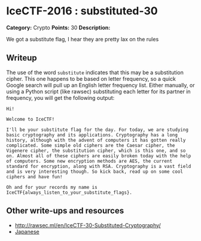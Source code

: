 # IceCTF-2016 : substituted-30

**Category:** Crypto
**Points:** 30
**Description:**

We got a substitute flag, I hear they are pretty lax on the rules

## Writeup

The use of the word `substitute` indicates that this may be a substitution cipher. This one happens to be based on letter frequency, so a quick Google search will pull up an English letter frequency list. Either manually, or using a Python script (like rawsec) substituting each letter for its partner in frequency, you will get the following output:

```
Hi!

Welcome to IceCTF!

I'll be your substitute flag for the day. For today, we are studying basic cryptography and its applications. Cryptography has a long history, although with the advent of computers it has gotten really complicated. Some simple old ciphers are the Caesar cipher, the Vigenere cipher, the substitution cipher, which is this one, and so on. Almost all of these ciphers are easily broken today with the help of computers. Some new encryption methods are AES, the current standard for encryption, along with RSA. Cryptography is a vast field and is very interesting though. So kick back, read up on some cool ciphers and have fun!

Oh and for your records my name is IceCTF{always_listen_to_your_substitute_flags}.
```

## Other write-ups and resources

* http://rawsec.ml/en/IceCTF-30-Substituted-Cryptography/
* [Japanese](https://ctftime.org/writeup/3807)
